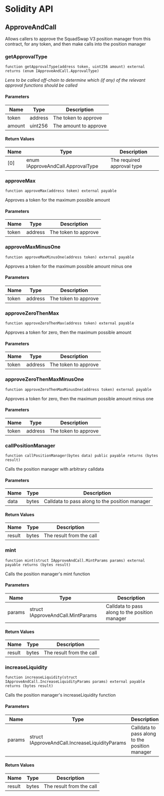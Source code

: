 # Solidity API

## ApproveAndCall

Allows callers to approve the SquadSwap V3 position manager from this contract,
for any token, and then make calls into the position manager

### getApprovalType

```solidity
function getApprovalType(address token, uint256 amount) external returns (enum IApproveAndCall.ApprovalType)
```

_Lens to be called off-chain to determine which (if any) of the relevant approval functions should be called_

#### Parameters

| Name | Type | Description |
| ---- | ---- | ----------- |
| token | address | The token to approve |
| amount | uint256 | The amount to approve |

#### Return Values

| Name | Type | Description |
| ---- | ---- | ----------- |
| [0] | enum IApproveAndCall.ApprovalType | The required approval type |

### approveMax

```solidity
function approveMax(address token) external payable
```

Approves a token for the maximum possible amount

#### Parameters

| Name | Type | Description |
| ---- | ---- | ----------- |
| token | address | The token to approve |

### approveMaxMinusOne

```solidity
function approveMaxMinusOne(address token) external payable
```

Approves a token for the maximum possible amount minus one

#### Parameters

| Name | Type | Description |
| ---- | ---- | ----------- |
| token | address | The token to approve |

### approveZeroThenMax

```solidity
function approveZeroThenMax(address token) external payable
```

Approves a token for zero, then the maximum possible amount

#### Parameters

| Name | Type | Description |
| ---- | ---- | ----------- |
| token | address | The token to approve |

### approveZeroThenMaxMinusOne

```solidity
function approveZeroThenMaxMinusOne(address token) external payable
```

Approves a token for zero, then the maximum possible amount minus one

#### Parameters

| Name | Type | Description |
| ---- | ---- | ----------- |
| token | address | The token to approve |

### callPositionManager

```solidity
function callPositionManager(bytes data) public payable returns (bytes result)
```

Calls the position manager with arbitrary calldata

#### Parameters

| Name | Type | Description |
| ---- | ---- | ----------- |
| data | bytes | Calldata to pass along to the position manager |

#### Return Values

| Name | Type | Description |
| ---- | ---- | ----------- |
| result | bytes | The result from the call |

### mint

```solidity
function mint(struct IApproveAndCall.MintParams params) external payable returns (bytes result)
```

Calls the position manager's mint function

#### Parameters

| Name | Type | Description |
| ---- | ---- | ----------- |
| params | struct IApproveAndCall.MintParams | Calldata to pass along to the position manager |

#### Return Values

| Name | Type | Description |
| ---- | ---- | ----------- |
| result | bytes | The result from the call |

### increaseLiquidity

```solidity
function increaseLiquidity(struct IApproveAndCall.IncreaseLiquidityParams params) external payable returns (bytes result)
```

Calls the position manager's increaseLiquidity function

#### Parameters

| Name | Type | Description |
| ---- | ---- | ----------- |
| params | struct IApproveAndCall.IncreaseLiquidityParams | Calldata to pass along to the position manager |

#### Return Values

| Name | Type | Description |
| ---- | ---- | ----------- |
| result | bytes | The result from the call |

